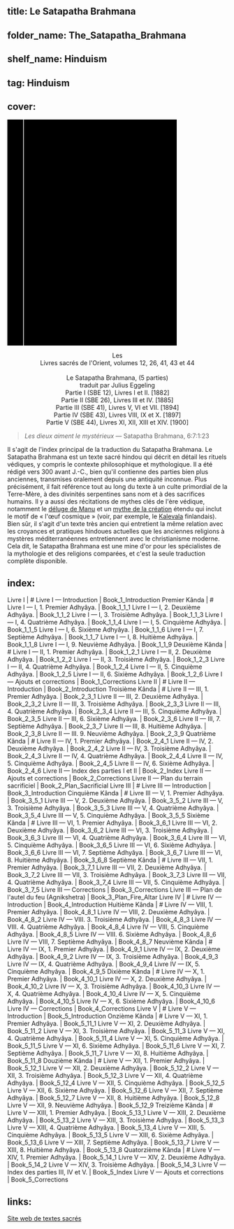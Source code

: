 ## title: Le Satapatha Brahmana
## folder_name: The_Satapatha_Brahmana
## shelf_name: Hinduism
## tag: Hinduism
## cover: 
<div class="urantiapedia-book-front urantiapedia-book-hindu">
<svg xmlns="http://www.w3.org/2000/svg" width="102.6mm" height="136.8mm" viewBox="0 0 102.6 136.8" version="1.1">
	<g transform="translate(-7,-5)">
		<rect width="9.6" height="136.8" x="7" y="5" />
		<rect width="96.9" height="136.8" x="17" y="5" />
		<text style="font-size:9px" x="61" y="60">Satapatha</text>
		<text style="font-size:9px" x="61" y="70">Brahmana</text>
		<text style="font-size:9px" x="61" y="80">(5 parties)</text>
	</g>
</svg>
</div>

<p style="text-align:center;">
Les<br>
Livres sacrés de l'Orient, volumes 12, 26, 41, 43 et 44<br>
<br>
<span class="text-h3">Le Satapatha Brahmana, (5 parties)</span><br>
<span class="text-h5">traduit par Julius Eggeling</span><br>
Partie I (SBE 12), Livres I et II. [1882]<br>
Partie II (SBE 26), Livres III et IV. [1885]<br>
Partie III (SBE 41), Livres V, VI et VII. [1894]<br>
Partie IV (SBE 43), Livres VIII, IX et X. [1897]<br>
Partie V (SBE 44), Livres XI, XII, XIII et XIV. [1900]<br>
</p>

> _Les dieux aiment le mystérieux_ — Satapatha Brahmana, 6:7:1:23

Il s'agit de l'index principal de la traduction du Satapatha Brahmana. Le Satapatha Brahmana est un texte sacré hindou qui décrit en détail les rituels védiques, y compris le contexte philosophique et mythologique. Il a été rédigé vers 300 avant J.-C., bien qu'il contienne des parties bien plus anciennes, transmises oralement depuis une antiquité inconnue. Plus précisément, il fait référence tout au long du texte à un culte primordial de la Terre-Mère, à des divinités serpentines sans nom et à des sacrifices humains. Il y a aussi des récitations de mythes clés de l'ère védique, notamment le [déluge de Manu](https://archive.sacred-texts.com/hin/sbr/sbe12/sbe1234.htm) et un [mythe de la création](https://archive.sacred-texts.com/hin/sbr/sbe41/sbe4128.htm) étendu qui inclut le motif de « l'œuf cosmique » (voir, par exemple, le [Kalevala](https://archive.sacred-texts.com/neu/kveng/kvrune01.htm) finlandais). Bien sûr, il s'agit d'un texte très ancien qui entretient la même relation avec les croyances et pratiques hindoues actuelles que les anciennes religions à mystères méditerranéennes entretiennent avec le christianisme moderne. Cela dit, le Satapatha Brahmana est une mine d'or pour les spécialistes de la mythologie et des religions comparées, et c'est la seule traduction complète disponible.

## index:
Livre I | #
	Livre I — Introduction | Book_1_Introduction
	Premier Kânda | #
		Livre I — I, 1. Premier Adhyâya. | Book_1_1_1
		Livre I — I, 2. Deuxième Adhyâya. | Book_1_1_2
		Livre I — I, 3. Troisième Adhyâya. | Book_1_1_3
		Livre I — I, 4. Quatrième Adhyâya. | Book_1_1_4
		Livre I — I, 5. Cinquième Adhyâya. | Book_1_1_5
		Livre I — I, 6. Sixième Adhyâya. | Book_1_1_6
		Livre I — I, 7. Septième Adhyâya. | Book_1_1_7
		Livre I — I, 8. Huitième Adhyâya. | Book_1_1_8
		Livre I — I, 9. Neuvième Adhyâya. | Book_1_1_9
	Deuxième Kânda | #
		Livre I — II, 1. Premier Adhyâya. | Book_1_2_1
		Livre I — II, 2. Deuxième Adhyâya. | Book_1_2_2
		Livre I — II, 3. Troisième Adhyâya. | Book_1_2_3
		Livre I — II, 4. Quatrième Adhyâya. | Book_1_2_4
		Livre I — II, 5. Cinquième Adhyâya. | Book_1_2_5
		Livre I — II, 6. Sixième Adhyâya. | Book_1_2_6
	Livre I — Ajouts et corrections | Book_1_Corrections
Livre II | #
	Livre II — Introduction | Book_2_Introduction
	Troisième Kânda | #
		Livre II — III, 1. Premier Adhyâya. | Book_2_3_1
		Livre II — III, 2. Deuxième Adhyâya. | Book_2_3_2
		Livre II — III, 3. Troisième Adhyâya. | Book_2_3_3
		Livre II — III, 4. Quatrième Adhyâya. | Book_2_3_4
		Livre II — III, 5. Cinquième Adhyâya. | Book_2_3_5
		Livre II — III, 6. Sixième Adhyâya. | Book_2_3_6
		Livre II — III, 7. Septième Adhyâya. | Book_2_3_7
		Livre II — III, 8. Huitième Adhyâya. | Book_2_3_8
		Livre II — III. 9. Neuvième Adhyâya. | Book_2_3_9
	Quatrième Kânda | #
		Livre II — IV, 1. Premier Adhyâya. | Book_2_4_1
		Livre II — IV, 2. Deuxième Adhyâya. | Book_2_4_2
		Livre II — IV, 3. Troisième Adhyâya. | Book_2_4_3
		Livre II — IV, 4. Quatrième Adhyâya. | Book_2_4_4
		Livre II — IV, 5. Cinquième Adhyâya. | Book_2_4_5
		Livre II — IV, 6. Sixième Adhyâya. | Book_2_4_6
	Livre II — Index des parties I et II | Book_2_Index
	Livre II — Ajouts et corrections | Book_2_Corrections
	Livre II — Plan du terrain sacrificiel | Book_2_Plan_Sacrificial
Livre III | #
	Livre III — Introduction | Book_3_Introduction
	Cinquième Kânda | #
		Livre III — V, 1. Premier Adhyâya. | Book_3_5_1
		Livre III — V, 2. Deuxième Adhyâya. | Book_3_5_2
		Livre III — V, 3. Troisième Adhyâya. | Book_3_5_3
		Livre III — V, 4. Quatrième Adhyâya. | Book_3_5_4
		Livre III — V, 5. Cinquième Adhyâya. | Book_3_5_5
	Sixième Kânda | #
		Livre III — VI, 1. Premier Adhyâya. | Book_3_6_1
		Livre III — VI, 2. Deuxième Adhyâya. | Book_3_6_2
		Livre III — VI, 3. Troisième Adhyâya. | Book_3_6_3
		Livre III — VI, 4. Quatrième Adhyâya. | Book_3_6_4
		Livre III — VI, 5. Cinquième Adhyâya. | Book_3_6_5
		Livre III — VI, 6. Sixième Adhyâya. | Book_3_6_6
		Livre III — VI, 7. Septième Adhyâya. | Book_3_6_7
		Livre III — VI, 8. Huitième Adhyâya. | Book_3_6_8
	Septième Kânda | #
		Livre III — VII, 1. Premier Adhyâya. | Book_3_7_1
		Livre III — VII, 2. Deuxième Adhyâya. | Book_3_7_2
		Livre III — VII, 3. Troisième Adhyâya. | Book_3_7_3
		Livre III — VII, 4. Quatrième Adhyâya. | Book_3_7_4
		Livre III — VII, 5. Cinquième Adhyâya. | Book_3_7_5
	Livre III — Corrections | Book_3_Corrections
	Livre III — Plan de l'autel du feu (Agnikshetra) | Book_3_Plan_Fire_Altar
Livre IV | #
	Livre IV — Introduction | Book_4_Introduction
	Huitième Kânda | #
		Livre IV — VIII, 1. Premier Adhyâya. | Book_4_8_1
		Livre IV — VIII, 2. Deuxième Adhyâya. | Book_4_8_2
		Livre IV — VIII. 3. Troisième Adhyâya. | Book_4_8_3
		Livre IV — VIII. 4. Quatrième Adhyâya. | Book_4_8_4
		Livre IV — VIII, 5. Cinquième Adhyâya. | Book_4_8_5
		Livre IV — VIII. 6. Sixième Adhyâya. | Book_4_8_6
		Livre IV — VIII, 7. Septième Adhyâya. | Book_4_8_7
	Neuvième Kânda | #
		Livre IV — IX, 1. Premier Adhyâya. | Book_4_9_1
		Livre IV — IX, 2. Deuxième Adhyâya. | Book_4_9_2
		Livre IV — IX, 3. Troisième Adhyâya. | Book_4_9_3
		Livre IV — IX, 4. Quatrième Adhyâya. | Book_4_9_4
		Livre IV — IX, 5. Cinquième Adhyâya. | Book_4_9_5
	Dixième Kânda | #
		Livre IV — X, 1. Premier Adhyâya. | Book_4_10_1
		Livre IV — X, 2. Deuxième Adhyâya. | Book_4_10_2
		Livre IV — X, 3. Troisième Adhyâya. | Book_4_10_3
		Livre IV — X, 4. Quatrième Adhyâya. | Book_4_10_4
		Livre IV — X, 5. Cinquième Adhyâya. | Book_4_10_5
		Livre IV — X, 6. Sixième Adhyâya. | Book_4_10_6
	Livre IV — Corrections | Book_4_Corrections
Livre V | #
	Livre V — Introduction | Book_5_Introduction
	Onzième Kânda | #
		Livre V — XI, 1. Premier Adhyâya. | Book_5_11_1
		Livre V — XI, 2. Deuxième Adhyâya. | Book_5_11_2
		Livre V — XI, 3. Troisième Adhyâya. | Book_5_11_3
		Livre V — XI, 4. Quatrième Adhyâya. | Book_5_11_4
		Livre V — XI, 5. Cinquième Adhyâya. | Book_5_11_5
		Livre V — XI, 6. Sixième Adhyâya. | Book_5_11_6
		Livre V — XI, 7. Septième Adhyâya. | Book_5_11_7
		Livre V — XI, 8. Huitième Adhyâya. | Book_5_11_8
	Douzième Kânda | #
		Livre V — XII, 1. Premier Adhyâya. | Book_5_12_1
		Livre V — XII, 2. Deuxième Adhyâya. | Book_5_12_2
		Livre V — XII, 3. Troisième Adhyâya. | Book_5_12_3
		Livre V — XII, 4. Quatrième Adhyâya. | Book_5_12_4
		Livre V — XII, 5. Cinquième Adhyâya. | Book_5_12_5
		Livre V — XII, 6. Sixième Adhyâya. | Book_5_12_6
		Livre V — XII, 7. Septième Adhyâya. | Book_5_12_7
		Livre V — XII, 8. Huitième Adhyâya. | Book_5_12_8
		Livre V — XII, 9. Neuvième Adhyâya. | Book_5_12_9
	Treizième Kânda | #
		Livre V — XIII, 1. Premier Adhyâya. | Book_5_13_1
		Livre V — XIII, 2. Deuxième Adhyâya. | Book_5_13_2
		Livre V — XIII, 3. Troisième Adhyâya. | Book_5_13_3
		Livre V — XIII, 4. Quatrième Adhyâya. | Book_5_13_4
		Livre V — XIII, 5. Cinquième Adhyâya. | Book_5_13_5
		Livre V — XIII, 6. Sixième Adhyâya. | Book_5_13_6
		Livre V — XIII, 7. Septième Adhyâya. | Book_5_13_7
		Livre V — XIII, 8. Huitième Adhyâya. | Book_5_13_8
	Quatorzième Kânda | #
		Livre V — XIV, 1. Premier Adhyâya. | Book_5_14_1
		Livre V — XIV, 2. Deuxième Adhyâya. | Book_5_14_2
		Livre V — XIV, 3. Troisième Adhyâya. | Book_5_14_3
	Livre V — Index des parties III, IV et V. | Book_5_Index
	Livre V — Ajouts et corrections | Book_5_Corrections

## links:
[Site web de textes sacrés](https://archive.sacred-texts.com/hin/sbr/index.htm)
